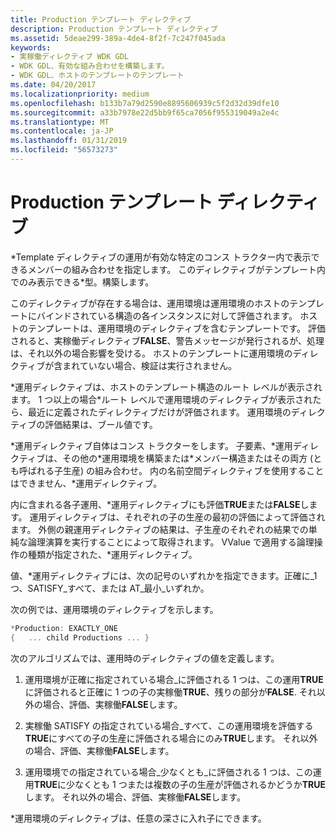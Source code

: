 ```yaml
---
title: Production テンプレート ディレクティブ
description: Production テンプレート ディレクティブ
ms.assetid: 5deae299-389a-4de4-8f2f-7c247f045ada
keywords:
- 実稼働ディレクティブ WDK GDL
- WDK GDL、有効な組み合わせを構築します。
- WDK GDL、ホストのテンプレートのテンプレート
ms.date: 04/20/2017
ms.localizationpriority: medium
ms.openlocfilehash: b133b7a79d2590e8895606939c5f2d32d39dfe10
ms.sourcegitcommit: a33b7978e22d5bb9f65ca7056f955319049a2e4c
ms.translationtype: MT
ms.contentlocale: ja-JP
ms.lasthandoff: 01/31/2019
ms.locfileid: "56573273"
---
```

# <a name="production-template-directive"></a>Production テンプレート ディレクティブ


\*Template ディレクティブの運用が有効な特定のコンス トラクター内で表示できるメンバーの組み合わせを指定します。 このディレクティブがテンプレート内でのみ表示できる\*型。構築します。

このディレクティブが存在する場合は、運用環境は運用環境のホストのテンプレートにバインドされている構造の各インスタンスに対して評価されます。 ホストのテンプレートは、運用環境のディレクティブを含むテンプレートです。 評価されると、実稼働ディレクティブ**FALSE**、警告メッセージが発行されるが、処理は、それ以外の場合影響を受ける。 ホストのテンプレートに運用環境のディレクティブが含まれていない場合、検証は実行されません。

\*運用ディレクティブは、ホストのテンプレート構造のルート レベルが表示されます。 1 つ以上の場合\*ルート レベルで運用環境のディレクティブが表示されたら、最近に定義されたディレクティブだけが評価されます。 運用環境のディレクティブの評価結果は、ブール値です。

\*運用ディレクティブ自体はコンス トラクターをします。 子要素、\*運用ディレクティブは、その他の\*運用環境を構築または\*メンバー構造またはその両方 (とも呼ばれる子生産) の組み合わせ。 内の名前空間ディレクティブを使用することはできません、\*運用ディレクティブ。

内に含まれる各子運用、\*運用ディレクティブにも評価**TRUE**または**FALSE**します。 運用ディレクティブは、それぞれの子の生産の最初の評価によって評価されます。 外側の親運用ディレクティブの結果は、子生産のそれぞれの結果での単純な論理演算を実行することによって取得されます。 VValue で適用する論理操作の種類が指定された、\*運用ディレクティブ。

値、\*運用ディレクティブには、次の記号のいずれかを指定できます。正確に\_1 つ、SATISFY\_すべて、または AT\_最小\_いずれか。

次の例では、運用環境のディレクティブを示します。

```cpp
*Production: EXACTLY_ONE
{   ... child Productions ... }
```

次のアルゴリズムでは、運用時のディレクティブの値を定義します。

1.  運用環境が正確に指定されている場合\_に評価される 1 つは、この運用**TRUE**に評価されると正確に 1 つの子の実稼働**TRUE**、残りの部分が**FALSE**. それ以外の場合、評価、実稼働**FALSE**します。

2.  実稼働 SATISFY の指定されている場合\_すべて、この運用環境を評価する**TRUE**にすべての子の生産に評価される場合にのみ**TRUE**します。 それ以外の場合、評価、実稼働**FALSE**します。

3.  運用環境での指定されている場合\_少なくとも\_に評価される 1 つは、この運用**TRUE**に少なくとも 1 つまたは複数の子の生産が評価されるかどうか**TRUE**します。 それ以外の場合、評価、実稼働**FALSE**します。

\*運用環境のディレクティブは、任意の深さに入れ子にできます。

 

 




